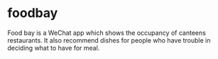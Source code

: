 # foodbay
Food bay is a WeChat app which shows the occupancy of canteens restaurants. It also recommend dishes for people who have trouble in deciding what to have for meal.
